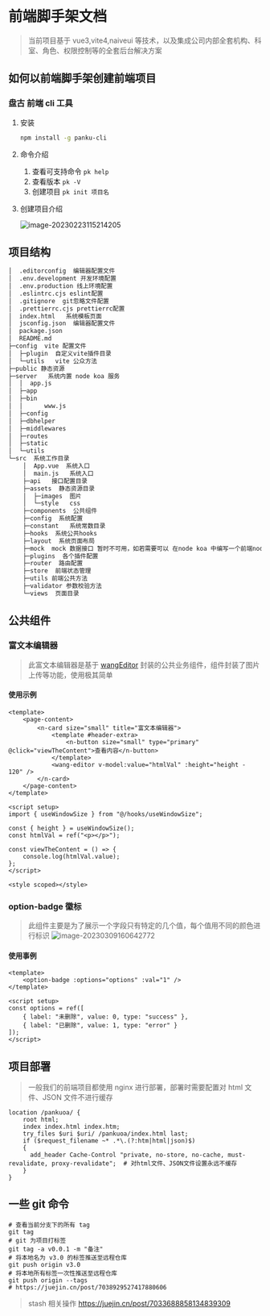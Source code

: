 # 前端脚手架文档

> 当前项目基于 vue3,vite4,naiveui 等技术，以及集成公司内部全套机构、科室、角色、权限控制等的全套后台解决方案

## 如何以前端脚手架创建前端项目

### 盘古 前端 cli 工具

1. 安装

   ```sh
   npm install -g panku-cli
   ```

2. 命令介绍

   1. 查看可支持命令 `pk help`
   2. 查看版本 `pk -V`
   3. 创建项目 `pk init 项目名`

3. 创建项目介绍

   ![image-20230223115214205](https://cdn.jsdelivr.net/gh/gzh2157710760/img-lib/img/image-20230223115214205.png)

## 项目结构

```bash
│  .editorconfig  编辑器配置文件
│  .env.development 开发环境配置
│  .env.production 线上环境配置
│  .eslintrc.cjs eslint配置
│  .gitignore  git忽略文件配置
│  .prettierrc.cjs prettierrc配置
│  index.html   系统模板页面
│  jsconfig.json  编辑器配置文件
│  package.json
│  README.md
├─config  vite 配置文件
│  ├─plugin  自定义vite插件目录
│  └─utils   vite 公众方法
├─public 静态资源
├─server   系统内置 node koa 服务
│  │  app.js
│  ├─app
│  ├─bin
│  │      www.js
│  ├─config
│  ├─dbhelper
│  ├─middlewares
│  ├─routes
│  ├─static
│  └─utils
└─src  系统工作目录
    │  App.vue  系统入口
    │  main.js   系统入口
    ├─api   接口配置目录
    ├─assets  静态资源目录
    │  ├─images  图片
    │  └─style   css
    ├─components  公共组件
    ├─config  系统配置
    ├─constant   系统常数目录
    ├─hooks  系统公共hooks
    ├─layout  系统页面布局
    ├─mock  mock 数据接口 暂时不可用，如若需要可以 在node koa 中编写一个前端node接口
    ├─plugins  各个插件配置
    ├─router  路由配置
    ├─store  前端状态管理
    ├─utils 前端公共方法
    ├─validator 参数校验方法
    └─views  页面目录
```

## 公共组件

### 富文本编辑器

> 此富文本编辑器是基于 [wangEditor](https://www.wangeditor.com/) 封装的公共业务组件，组件封装了图片上传等功能，使用极其简单

#### 使用示例

```vue
<template>
	<page-content>
		<n-card size="small" title="富文本编辑器">
			<template #header-extra>
				<n-button size="small" type="primary" @click="viewTheContent">查看内容</n-button>
			</template>
			<wang-editor v-model:value="htmlVal" :height="height - 120" />
		</n-card>
	</page-content>
</template>

<script setup>
import { useWindowSize } from "@/hooks/useWindowSize";

const { height } = useWindowSize();
const htmlVal = ref("<p></p>");

const viewTheContent = () => {
	console.log(htmlVal.value);
};
</script>

<style scoped></style>
```

### option-badge 徽标

> 此组件主要是为了展示一个字段只有特定的几个值，每个值用不同的颜色进行标识
> ![image-20230309160642772](http://qiniu.guzhh.xyz/image-20230309160642772.png)

#### 使用事例

```vue
<template>
	<option-badge :options="options" :val="1" />
</template>

<script setup>
const options = ref([
	{ label: "未删除", value: 0, type: "success" },
	{ label: "已删除", value: 1, type: "error" }
]);
</script>
```

## 项目部署

> 一般我们的前端项目都使用 nginx 进行部署，部署时需要配置对 html 文件、JSON 文件不进行缓存

```chef
location /pankuoa/ {
    root html;
    index index.html index.htm;
    try_files $uri $uri/ /pankuoa/index.html last;
    if ($request_filename ~* .*\.(?:htm|html|json)$)
    {
      add_header Cache-Control "private, no-store, no-cache, must-revalidate, proxy-revalidate";  # 对html文件、JSON文件设置永远不缓存
    }
}
```

## 一些 git 命令

```shell
# 查看当前分支下的所有 tag
git tag
# git 为项目打标签
git tag -a v0.0.1 -m "备注"
# 将本地名为 v3.0 的标签推送至远程仓库
git push origin v3.0
# 将本地所有标签一次性推送至远程仓库
git push origin --tags
# https://juejin.cn/post/7038929527417880606
```

> stash 相关操作 https://juejin.cn/post/7033688858134839309
